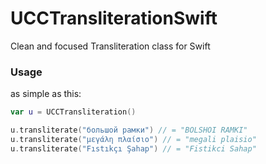 UCCTransliterationSwift
=======================

Clean and focused Transliteration class for Swift

### Usage

as simple as this:

```swift
var u = UCCTransliteration()

u.transliterate("большой рамки") // = "BOLSHOI RAMKI"
u.transliterate("μεγάλη πλαίσιο") // = "megali plaisio"
u.transliterate("Fıstıkçı Şahap") // = "Fistikci Sahap"
```
